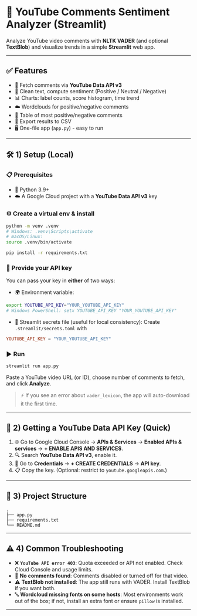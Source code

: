 # 🎥 YouTube Comments Sentiment Analyzer (Streamlit)

Analyze YouTube video comments with **NLTK VADER** (and optional **TextBlob**) and visualize trends in a simple **Streamlit** web app.

---

## ✅ Features

* 🔑 Fetch comments via **YouTube Data API v3**
* 🧹 Clean text, compute sentiment (Positive / Neutral / Negative)
* 📊 Charts: label counts, score histogram, time trend
* ☁️ Wordclouds for positive/negative comments
* 💬 Table of most positive/negative comments
* 📂 Export results to CSV
* 🖥️ One-file app (`app.py`) - easy to run

---

## 🛠️ 1) Setup (Local)

### 📋 Prerequisites

* 🐍 Python 3.9+
* ☁️ A Google Cloud project with a **YouTube Data API v3** key

### ⚙️ Create a virtual env & install

```bash
python -m venv .venv
# Windows: .venv\Scripts\activate
# macOS/Linux:
source .venv/bin/activate

pip install -r requirements.txt
```

### 🔑 Provide your API key

You can pass your key in **either** of two ways:

* 🌍 Environment variable:

```bash
export YOUTUBE_API_KEY="YOUR_YOUTUBE_API_KEY"
# Windows PowerShell: setx YOUTUBE_API_KEY "YOUR_YOUTUBE_API_KEY"
```

* 📂 Streamlit secrets file (useful for local consistency):
  Create `.streamlit/secrets.toml` with

```toml
YOUTUBE_API_KEY = "YOUR_YOUTUBE_API_KEY"
```

### ▶️ Run

```bash
streamlit run app.py
```

Paste a YouTube video URL (or ID), choose number of comments to fetch, and click **Analyze**.

> ⚡ If you see an error about `vader_lexicon`, the app will auto-download it the first time.

---

## 🔑 2) Getting a YouTube Data API Key (Quick)

1. 🌐 Go to Google Cloud Console → **APIs & Services** → **Enabled APIs & services** → **+ ENABLE APIS AND SERVICES**.
2. 🔍 Search **YouTube Data API v3**, enable it.
3. 🔑 Go to **Credentials** → **+ CREATE CREDENTIALS** → **API key**.
4. 📋 Copy the key. (Optional: restrict to `youtube.googleapis.com`.)

---

## 📂 3) Project Structure

```
.
├── app.py
├── requirements.txt
└── README.md
```

---

## ⚠️ 4) Common Troubleshooting

* ❌ **`YouTube API error 403`**: Quota exceeded or API not enabled. Check Cloud Console and usage limits.
* 🚫 **No comments found**: Comments disabled or turned off for that video.
* ⚠️ **TextBlob not installed**: The app still runs with VADER. Install TextBlob if you want both.
* 🔤 **Wordcloud missing fonts on some hosts**: Most environments work out of the box; if not, install an extra font or ensure `pillow` is installed.

---
